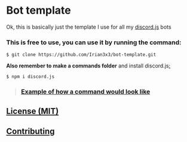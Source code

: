 # Bot template
Ok, this is basically just the template I use for all my [discord.js](https://discord.js.org) bots  
### This is free to use, you can use it by running the command:
```
$ git clone https://github.com/Irian3x3/bot-template.git
```

**Also remember to make a commands folder** and install discord.js[:](https://takeb1nzyto.space/)
```
$ npm i discord.js
```
> ### [Example of how a command would look like](/commands/cmd-example.js)

## [License (MIT)](/LICENSE)
## [Contributing](/CONTRIBUTING.md)
